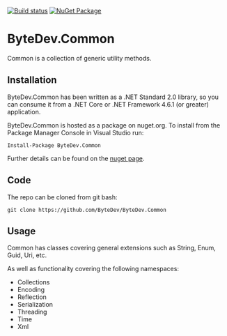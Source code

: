 [![Build status](https://ci.appveyor.com/api/projects/status/github/bytedev/ByteDev.Common?branch=master&svg=true)](https://ci.appveyor.com/project/bytedev/ByteDev.Common/branch/master)
[![NuGet Package](https://img.shields.io/nuget/v/ByteDev.Common.svg)](https://www.nuget.org/packages/ByteDev.Common)

# ByteDev.Common

Common is a collection of generic utility methods.

## Installation

ByteDev.Common has been written as a .NET Standard 2.0 library, so you can consume it from a .NET Core or .NET Framework 4.6.1 (or greater) application.

ByteDev.Common is hosted as a package on nuget.org.  To install from the Package Manager Console in Visual Studio run:

`Install-Package ByteDev.Common`

Further details can be found on the [nuget page](https://www.nuget.org/packages/ByteDev.Common/).

## Code

The repo can be cloned from git bash:

`git clone https://github.com/ByteDev/ByteDev.Common`

## Usage

Common has classes covering general extensions such as String, Enum, Guid, Uri, etc.  

As well as functionality covering the following namespaces:
- Collections
- Encoding
- Reflection
- Serialization
- Threading
- Time
- Xml